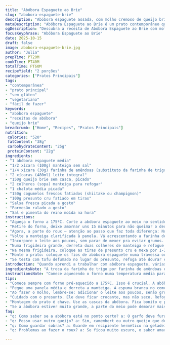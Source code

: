 ```yaml
---
title: "Abóbora Espaguete ao Brie"
slug: "abobora-espaguete-brie"
description: "Abóbora espaguete assada, com molho cremoso de queijo brie, cogumelos salteados e presunto crocante. Usa farinha de amêndoas no roux pra um toque diferente, substituindo a tradicional farinha de trigo. Passo a passo detalhado pra extrair fios perfeitos da abóbora, roux clarificado que evita grumos, e técnica pro presunto ficar crocante sem ressecar. Temperatura do forno mantida, mas tempo ajustado pra ponto ideal da abóbora. Finaliza com salsa fresca e parmesão ralado. Receita rica em textura, aroma e contraste de sabores, recomendada para quem já sofria pra fazer molho branco perfeito ou nunca testou abóbora espaguete. Dá pra improvisar com tofu defumado no lugar do presunto, pro vegano que insiste em algo mais encorpado."
metaDescription: "Abóbora Espaguete ao Brie é um prato contemporâneo que combina texturas e sabores marcantes, ideal pra surpreender no almoço em família."
ogDescription: "Descubra a receita de Abóbora Espaguete ao Brie com molho cremoso, perfeita pra quem busca um prato reconfortante e cheio de sabor."
focusKeyphrase: "Abóbora Espaguete ao Brie"
date: 2025-10-15
draft: false
image: abobora-espaguete-brie.jpg
author: "Julia"
prepTime: PT20M
cookTime: PT40M
totalTime: PT60M
recipeYield: "2 porções"
categories: ["Pratos Principais"]
tags:
- "contemporânea"
- "prato principal"
- "sem glúten"
- "vegetariano"
- "fácil de fazer"
keywords:
- "abóbora espaguete"
- "receitas de abóbora"
- "queijo brie"
breadcrumb: ["Home", "Recipes", "Pratos Principais"]
nutrition: 
 calories: "520"
 fatContent: "38g"
 carbohydrateContent: "25g"
 proteinContent: "22g"
ingredients:
- "1 abóbora espaguete média"
- "1/2 xícara (100g) manteiga sem sal"
- "1/4 xícara (30g) farinha de amêndoas (substituto da farinha de trigo)"
- "2 xícaras (480ml) leite integral"
- "150g queijo brie sem casca, picado"
- "2 colheres (sopa) manteiga para refogar"
- "1 chalota média picada"
- "150g cogumelos frescos fatiados (shiitake ou champignon)"
- "100g presunto cru fatiado em tiras"
- "Salsa fresca picada a gosto"
- "Parmesão ralado a gosto"
- "Sal e pimenta do reino moída na hora"
instructions:
- "Aqueça o forno a 175ºC. Corte a abóbora espaguete ao meio no sentido do comprimento. Posicione com o lado cortado virado para baixo numa assadeira forrada. Assar por cerca de 35-45 minutos, até a casca amolecer e um garfo furar a polpa sem resistência. Teste com garfo antes de tirar, porque a umidade da abóbora varia e influencia o tempo."
- "Retire do forno, deixe amornar uns 15 minutos para não queimar o dedo ao virar. Depois, vire as metades com o lado cortado para cima. Use um garfo para desgrudar delicadamente os fios - eles saem em muitas tirinhas longas, iguais a macarrão espaguete. Leve essa polpa soltinha pra uma tigela e reserve. Guarde também as cascas, se quiser usar como “bacia” na hora de servir; fica charmoso e evita sujeira extra."
- "Agora, a parte do roux – atenção ao passo que faz toda diferença: Numa panela média, derreta a manteiga em fogo médio. Na fervura inicial, vai surgir uma espuma branca na superfície - são os sólidos do leite. Retire essa espuma com uma colher e peneire a manteiga líquida clarificada em outra vasilha, retirando impurezas. Isso evita gosto queimado e textura arenosa no molho."
- "Volte a manteiga clarificada à panela. Vá acrescentando a farinha de amêndoas aos poucos, mexendo vigorosamente com um batedor de arame (fouet). Cozinha até formar uma pasta leve e homogênea, começando a ganhar cor de amêndoas torradas. Atenção para não escurecer demais - o cheiro muda de noz para pipoca queimada rápido. Assim que o aroma de nozes aparecer, pare o fogo."
- "Incorpore o leite aos poucos, sem parar de mexer pra evitar grumos. O molho vai ficando cremoso e levemente espesso. Abaixe o fogo e adicione o brie picado, mexendo até derreter totalmente e incorporar, formando um molho aveludado e brilhante. Reserve e mantenha aquecido em fogo baixo, mexendo ocasionalmente para não formar nata."
- "Numa frigideira grande, derreta duas colheres de manteiga e refogue a chalota até ficar translúcida, aromática; ouça aquele som leve da manteiga borbulhando. Junte os cogumelos fatiados e cozinhe até perderem a rigidez, ficar macios e dourados nas bordas, liberando aroma terroso. Tempere com pitada de sal e pimenta. Transfira os cogumelos para o molho de brie e misture bem."
- "Na mesma frigideira, coloque as tiras de presunto cru e mexa por 1-2 minutos até ficarem levemente crocantes nas pontas, mas ainda macios por dentro – não espere a textura de bacon, é diferente. O calor residual ajuda a liberar o sabor defumado e a gordura natural pelo molho."
- "Monte o prato: coloque os fios de abóbora espaguete numa travessa ou dentro das cascas reservadas. Regue com uma concha generosa do molho cremoso. Espalhe o presunto crocante por cima, salpique salsa fresca e finalize com parmesão ralado na hora. Serve quente. Momento de misturar tudo delicadamente na hora de comer, pra sentir bem cada textura."
- "Se testa com tofu defumado no lugar do presunto, refoga até dourar e substitua a salsa por coentro pra dar um toque diferente. Pra versão sem lactose, use leite vegetal (amêndoas ou aveia) e substitua o brie por queijo vegano tipo cream cheese – mas ajuste a farinha porque algumas farinhas absorvem mais líquido."
introduction: "Quando aprendi a trabalhar com abóbora espaguete, várias tentativas frustradas depois, decidi levar a receita clássica pra outro patamar. O segredo não é só assar direito mas entender a textura da polpa e o ponto do roux. Substituí a farinha de trigo por farinha de amêndoas porque precisava reduzir o glúten e dar sabor mais complexo ao molho branco. Misturar cogumelos refogados e presunto crocante trouxe aquela ‘pegada’ de conforto e contraste de textura que eu adoro. Dá um aroma direto pra cozinha e o resultado é prato que aparece até no almoço de domingo de família, se miséria deixar. Pra quem tenta, atenção ao detalhe do leite clarificado e aos fios de abóbora; a paciência vale a pena."
ingredientsNote: "A troca da farinha de trigo por farinha de amêndoas é essencial pra quem tem sensibilidade ao glúten ou quer experimentar textura diferente sem perder a capacidade de engrossar o molho. A manteiga sem sal clarificada evita sabor amargo – se só tiver manteiga comum, diminua a temperatura e tire a espuma com cuidado pra suavizar. Você pode trocar o brie por camembert ou outro queijo macio, desde que derreta fácil. O presunto cru pode ser substituído por presunto cozido fatiado fininho, embora perca um pouco do crocante. O cogumelo shiitake fresco dá um toque oriental interessante, mas champignon é mais acessível. Quanto à abóbora, escolha média, não muito grande, pra assar uniformemente. Salsa fresca pode ser trocada por salsinha ou coentro, depende do gosto. Não tenha medo de ajustar sal e pimenta na hora do molho, porque o queijo brie é suave e precisa de realce."
instructionsNote: "Comece aquecendo o forno numa temperatura média para assar a abóbora com calma, evitando casca queimada e interior cru. O truque pra extrair os fios está no ponto certo da abóbora - se resistente ao garfo, precisa mais tempo. Na hora de preparar o roux, fazer a manteiga clarificada ajuda a evitar o sabor amargo e a textura arenosa típica quando se usa manteiga comum direto. A farinha de amêndoas demanda atenção porque queima rápido, então mexa sem parar e fique de olho no cheiro da mistura, parando antes que escureça demais. O molho de brie precisa de paciência para derreter o queijo e não entornar calor demais pra não separar. Refogue chalota e cogumelos direto na manteiga pra pegar sabor. E o presunto fica ótimo quando aquecido só até soltar aroma e crocância leve; passe do ponto e fica seco. Montar o prato com as cascas da abóbora ajuda apresentação e evita sujeira. Serve imediatamente para não perder textura."
tips:
- "Comece sempre com forno pré-aquecido a 175ºC. Isso é crucial. A abóbora precisa assar uniformemente. Cuidado com o ponto. Se a casca não amolecer, o interior fica cru. Um garfo deve furar com facilidade. Não queime."
- "Pegue uma panela média e derreta a manteiga. A espuma branca no começo? Tire com uma colher. Isso garante um roux limpo. Se não, o molho amarga. A farinha de amêndoas é delicada, mexa rápido. Aroma de noz é seu guias."
- "Ao fazer o molho, lembre-se: adicionar o leite aos poucos, senão grumos aparecem. Tem que ter paciência. Quer uma opção sem lactose? Leite vegetal e queijo vegano funciona, mas fique de olho na farinha; algumas absorvem muito."
- "Cuidado com o presunto. Ele deve ficar crocante, mas não seco. Refogue até as bordas ficarem douradas, mas o interior ainda macio. Isso garante aquele contraste que faz diferença no prato. Não vai querer algo ressecado de jeito nenhum."
- "Montagem do prato é chave. Use as cascas da abóbora. Fica bonito e prático. Logo, regue com o molho e finalize com parmesão ralado. Salsa fresca é essencial, traga frescor. Sirva imediatamente para não perder a textura."
- "Se a abóbora estiver muito grande, a parte do meio pode demorar mais pra cozinhar. Teste com o garfo. O tempo varia. Não tenho respeito por receitas rígidas; cada forno é um mundo. Pergunte ao seu. Ajuste conforme necessário."
faq:
- "q: Como saber se a abóbora está no ponto certo? a: O garfo deve furar sem dificuldade. Se sentir resistência, volte pro forno. Um jeito seguro é observar a casca. Deve estar macia ao toque e fácil de raspar."
- "q: Posso usar outro queijo? a: Sim, camembert ou outro queijo que derreta bem. Não espere algo igual ao brie. Cada um tem sua textura e sabor. Pode surpreender. Mas o processo de derretimento é básico; não adianta."
- "q: Como guardar sobras? a: Guarde em recipiente hermético na geladeira. O presunto fica melhor se retirado do molho antes. Molda-se bem, mas o molho pode separar. Aqueça na panela e mexa. Frescor é tudo."
- "q: Problemas ao fazer o roux? a: Se ficou muito escuro, o sabor amarga. Comece tudo de novo se isso acontecer. Outra opção: use fogo bem baixo e controle com carinho. Tempo é quem manda. Paciência é tudo."

---
```

